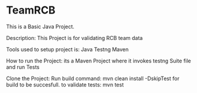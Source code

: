 # TeamRCB

This is a Basic Java Project.

Description: This Project is for validating  RCB  team data


Tools used to setup project is:
Java
Testng
Maven


How to run the Project:
  its a Maven Project where it invokes testng Suite file and run Tests
  
  Clone the Project:
  Run build command: mvn clean install -DskipTest for build to be succesfull.
  to validate tests: mvn test
  
 
  
 
